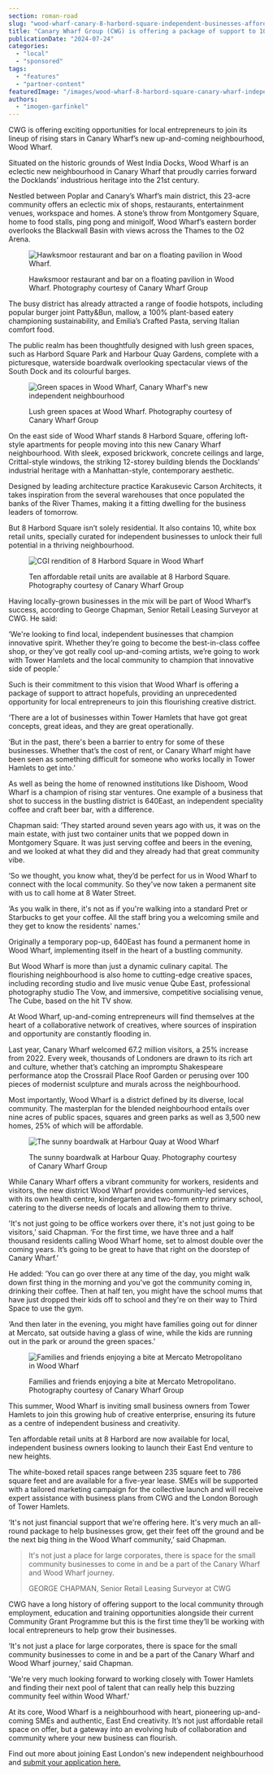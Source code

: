 ```yaml
---
section: roman-road
slug: "wood-wharf-canary-8-harbord-square-independent-businesses-affordable-retail-space"
title: "Canary Wharf Group (CWG) is offering a package of support to 10 pioneering local businesses in Tower Hamlets"
publicationDate: "2024-07-24"
categories: 
  - "local"
  - "sponsored"
tags: 
  - "features"
  - "partner-content"
featuredImage: "/images/wood-wharf-8-harbord-square-canary-wharf-independent-neighbourhood.jpg"
authors: 
  - "imogen-garfinkel"
---
```


CWG is offering exciting opportunities for local entrepreneurs to join its lineup of rising stars in Canary Wharf’s new up-and-coming neighbourhood, Wood Wharf.

Situated on the historic grounds of West India Docks, Wood Wharf is an eclectic new neighbourhood in Canary Wharf that proudly carries forward the Docklands’ industrious heritage into the 21st century.

Nestled between Poplar and Canary’s Wharf’s main district, this 23-acre community offers an eclectic mix of shops, restaurants, entertainment venues, workspace and homes. A stone’s throw from Montgomery Square, home to food stalls, ping pong and minigolf, Wood Wharf’s eastern border overlooks the Blackwall Basin with views across the Thames to the O2 Arena.

<figure>

![Hawksmoor restaurant and bar on a floating pavilion in Wood Wharf.](/images/hawksmoor-restaurant-wood-wharf-independent-neighbourhood-1024x683.jpg)

<figcaption>

Hawksmoor restaurant and bar on a floating pavilion in Wood Wharf. Photography courtesy of Canary Wharf Group

</figcaption>

</figure>

The busy district has already attracted a range of foodie hotspots, including popular burger joint Patty&Bun, mallow, a 100% plant-based eatery championing sustainability, and Emilia’s Crafted Pasta, serving Italian comfort food.

The public realm has been thoughtfully designed with lush green spaces, such as Harbord Square Park and Harbour Quay Gardens, complete with a picturesque, waterside boardwalk overlooking spectacular views of the South Dock and its colourful barges.

<figure>

![Green spaces in Wood Wharf, Canary Wharf's new independent neighbourhood](/images/green-spaces-wood-wharf-canary-wharf-independent-neighbourhood-1024x683.jpg)

<figcaption>

Lush green spaces at Wood Wharf. Photography courtesy of Canary Wharf Group

</figcaption>

</figure>

On the east side of Wood Wharf stands 8 Harbord Square, offering loft-style apartments for people moving into this new Canary Wharf neighbourhood. With sleek, exposed brickwork, concrete ceilings and large, Crittal-style windows, the striking 12-storey building blends the Docklands' industrial heritage with a Manhattan-style, contemporary aesthetic.

Designed by leading architecture practice Karakusevic Carson Architects, it takes inspiration from the several warehouses that once populated the banks of the River Thames, making it a fitting dwelling for the business leaders of tomorrow.

But 8 Harbord Square isn’t solely residential. It also contains 10, white box retail units, specially curated for independent businesses to unlock their full potential in a thriving neighbourhood.

<figure>

![CGI rendition of 8 Harbord Square in Wood Wharf](/images/wood-wharf-affordable-retail-space-8-harbord-square-independent-neighbourhood.jpg)

<figcaption>

Ten affordable retail units are available at 8 Harbord Square. Photography courtesy of Canary Wharf Group

</figcaption>

</figure>

Having locally-grown businesses in the mix will be part of Wood Wharf’s success, according to George Chapman, Senior Retail Leasing Surveyor at CWG. He said:

‘We're looking to find local, independent businesses that champion innovative spirit. Whether they’re going to become the best-in-class coffee shop, or they've got really cool up-and-coming artists, we’re going to work with Tower Hamlets and the local community to champion that innovative side of people.’

Such is their commitment to this vision that Wood Wharf is offering a package of support to attract hopefuls, providing an unprecedented opportunity for local entrepreneurs to join this flourishing creative district.

‘There are a lot of businesses within Tower Hamlets that have got great concepts, great ideas, and they are great operationally.

‘But in the past, there's been a barrier to entry for some of these businesses. Whether that’s the cost of rent, or Canary Wharf might have been seen as something difficult for someone who works locally in Tower Hamlets to get into.’

As well as being the home of renowned institutions like Dishoom, Wood Wharf is a champion of rising star ventures. One example of a business that shot to success in the bustling district is 640East, an independent speciality coffee and craft beer bar, with a difference.

Chapman said: ‘They started around seven years ago with us, it was on the main estate, with just two container units that we popped down in Montgomery Square. It was just serving coffee and beers in the evening, and we looked at what they did and they already had that great community vibe.

‘So we thought, you know what, they’d be perfect for us in Wood Wharf to connect with the local community. So they've now taken a permanent site with us to call home at 8 Water Street.

‘As you walk in there, it's not as if you're walking into a standard Pret or Starbucks to get your coffee. All the staff bring you a welcoming smile and they get to know the residents' names.’

Originally a temporary pop-up, 640East has found a permanent home in Wood Wharf, implementing itself in the heart of a bustling community.

But Wood Wharf is more than just a dynamic culinary capital. The flourishing neighbourhood is also home to cutting-edge creative spaces, including recording studio and live music venue Qube East, professional photography studio The Vow, and immersive, competitive socialising venue, The Cube, based on the hit TV show.

At Wood Wharf, up-and-coming entrepreneurs will find themselves at the heart of a collaborative network of creatives, where sources of inspiration and opportunity are constantly flooding in.

Last year, Canary Wharf welcomed 67.2 million visitors, a 25% increase from 2022. Every week, thousands of Londoners are drawn to its rich art and culture, whether that’s catching an impromptu Shakespeare performance atop the Crossrail Place Roof Garden or perusing over 100 pieces of modernist sculpture and murals across the neighbourhood.

Most importantly, Wood Wharf is a district defined by its diverse, local community. The masterplan for the blended neighbourhood entails over nine acres of public spaces, squares and green parks as well as 3,500 new homes, 25% of which will be affordable.

<figure>

![The sunny boardwalk at Harbour Quay at Wood Wharf](/images/Harbour-quay-board-walk-wood-walk-canary-wharf-independent-neighbourhood-1024x683.jpg)

<figcaption>

The sunny boardwalk at Harbour Quay. Photography courtesy of Canary Wharf Group

</figcaption>

</figure>

While Canary Wharf offers a vibrant community for workers, residents and visitors, the new district Wood Wharf provides community-led services, with its own health centre, kindergarten and two-form entry primary school, catering to the diverse needs of locals and allowing them to thrive.

'It's not just going to be office workers over there, it's not just going to be visitors,’ said Chapman. ‘For the first time, we have three and a half thousand residents calling Wood Wharf home, set to almost double over the coming years. It’s going to be great to have that right on the doorstep of Canary Wharf.’

He added: ’You can go over there at any time of the day, you might walk down first thing in the morning and you've got the community coming in, drinking their coffee. Then at half ten, you might have the school mums that have just dropped their kids off to school and they're on their way to Third Space to use the gym.

‘And then later in the evening, you might have families going out for dinner at Mercato, sat outside having a glass of wine, while the kids are running out in the park or around the green spaces.'

<figure>

![Families and friends enjoying a bite at Mercato Metropolitano in Wood Wharf](/images/Wood-Wharf-Mercato-Metropolitano-independent-neighbourhood-1024x683.jpg)

<figcaption>

Families and friends enjoying a bite at Mercato Metropolitano. Photography courtesy of Canary Wharf Group

</figcaption>

</figure>

This summer, Wood Wharf is inviting small business owners from Tower Hamlets to join this growing hub of creative enterprise, ensuring its future as a centre of independent business and creativity.

Ten affordable retail units at 8 Harbord are now available for local, independent business owners looking to launch their East End venture to new heights.

The white-boxed retail spaces range between 235 square feet to 786 square feet and are available for a five-year lease. SMEs will be supported with a tailored marketing campaign for the collective launch and will receive expert assistance with business plans from CWG and the London Borough of Tower Hamlets.

‘It's not just financial support that we're offering here. It's very much an all-round package to help businesses grow, get their feet off the ground and be the next big thing in the Wood Wharf community,’ said Chapman.

> It's not just a place for large corporates, there is space for the small community businesses to come in and be a part of the Canary Wharf and Wood Wharf journey.
> 
> GEORGE CHAPMAN, Senior Retail Leasing Surveyor at CWG

CWG have a long history of offering support to the local community through employment, education and training opportunities alongside their current Community Grant Programme but this is the first time they’ll be working with local entrepreneurs to help grow their businesses.

‘It's not just a place for large corporates, there is space for the small community businesses to come in and be a part of the Canary Wharf and Wood Wharf journey,’ said Chapman.

'We're very much looking forward to working closely with Tower Hamlets and finding their next pool of talent that can really help this buzzing community feel within Wood Wharf.'

At its core, Wood Wharf is a neighbourhood with heart, pioneering up-and-coming SMEs and authentic, East End creativity. It’s not just affordable retail space on offer, but a gateway into an evolving hub of collaboration and community where your new business can flourish.

Find out more about joining East London's new independent neighbourhood and [submit your application here.](https://group.canarywharf.com/portfolio-and-places/8-harbord-square/)
